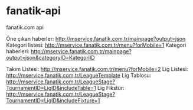 fanatik-api
===========

fanatik.com api

Öne çıkan haberler: http://mservice.fanatik.com.tr/mainpage?output=json
Kategori listesi: http://mservice.fanatik.com.tr/menu?forMobile=1
Kategori haberleri: http://mservice.fanatik.com.tr/mainpage?output=json&categoryID=KategoriID

Takım Listesi: http://mservice.fanatik.com.tr/menu?forMobile=2
Lig Listesi: http://mservice.fanatik.com.tr/LeagueTemplate
Lig Tablosu: http://mservice.fanatik.com.tr/LeagueStage?TournamentID=LigID&includeTable=1
Lig Fikstür: http://mservice.fanatik.com.tr/LeagueStage?TournamentID=LigID&includeFixture=1
